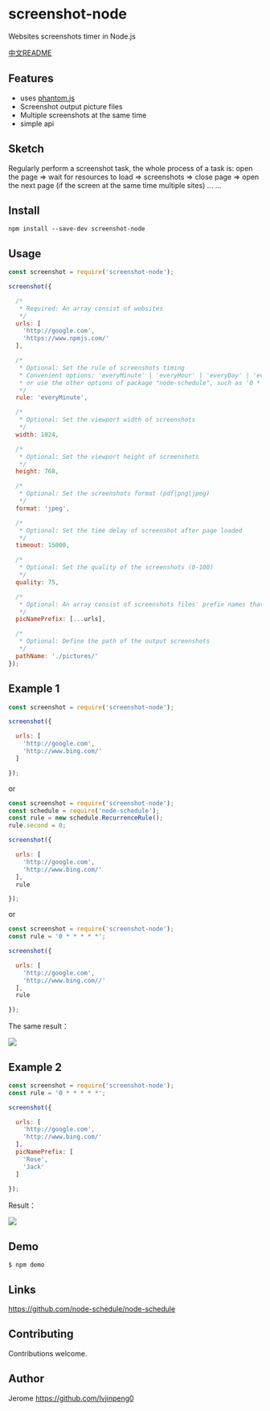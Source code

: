 # screenshot-node

Websites screenshots timer in Node.js

[中文README](https://github.com/lvjinpeng0/screenshot-node/blob/master/README-zh_CN.md)

## Features

 - uses [phantom.js](http://phantomjs.org/)
 - Screenshot output picture files
 - Multiple screenshots at the same time
 - simple api

## Sketch

Regularly perform a screenshot task, the whole process of a task is: open the page => wait for resources to load => screenshots => close page => open the next page (if the screen at the same time multiple sites) ... ...

## Install

`npm install --save-dev screenshot-node`

## Usage

```javascript
const screenshot = require('screenshot-node');

screenshot({

  /*
   * Required: An array consist of websites
   */
  urls: [
    'http://google.com',
    'https://www.npmjs.com/'
  ],

  /*
   * Optional: Set the rule of screenshots timing
   * Convenient options: 'everyMinute' | 'everyHour' | 'everyDay' | 'everyWeek' | 'everyMonth'
   * or use the other options of package "node-schedule", such as '0 * * * * *' (see the "Links" for more details)
   */
  rule: 'everyMinute',

  /*
   * Optional: Set the viewport width of screenshots
   */
  width: 1024,

  /*
   * Optional: Set the viewport height of screenshots
   */
  height: 768,

  /*
   * Optional: Set the screenshots format (pdf|png|jpeg)
   */
  format: 'jpeg',

  /*
   * Optional: Set the time delay of screenshot after page loaded
   */
  timeout: 15000,

  /*
   * Optional: Set the quality of the screenshots (0-100)
   */
  quality: 75,

  /*
   * Optional: An array consist of screenshots files' prefix names that match the urls array by index, which means these two arrays have the same length
   */
  picNamePrefix: [...urls],

  /*
   * Optional: Define the path of the output screenshots
   */
  pathName: './pictures/'
});
```

## Example 1

```javascript
const screenshot = require('screenshot-node');

screenshot({

  urls: [
    'http://google.com',
    'http://www.bing.com/'
  ]

});
```

or

```javascript
const screenshot = require('screenshot-node');
const schedule = require('node-schedule');
const rule = new schedule.RecurrenceRule();
rule.second = 0;

screenshot({

  urls: [
    'http://google.com',
    'http://www.bing.com/'
  ],
  rule

});
```

or

```javascript
const screenshot = require('screenshot-node');
const rule = '0 * * * * *';

screenshot({

  urls: [
    'http://google.com',
    'http://www.bing.com//'
  ],
  rule

});
```

The same result：

![](https://ws1.sinaimg.cn/large/006tKfTcgy1filmhcfeonj30ij029dfv.jpg)

## Example 2

```javascript
const screenshot = require('screenshot-node');
const rule = '0 * * * * *';

screenshot({

  urls: [
    'http://google.com',
    'http://www.bing.com/'
  ],
  picNamePrefix: [
    'Rose',
    'Jack'
  ]
  
});
```

Result：

![](https://ws3.sinaimg.cn/large/006tKfTcgy1filmuj3oo2j30kl027glk.jpg)


## Demo

```
$ npm demo
```

## Links
https://github.com/node-schedule/node-schedule

## Contributing

Contributions welcome.

## Author

Jerome https://github.com/lvjinpeng0
